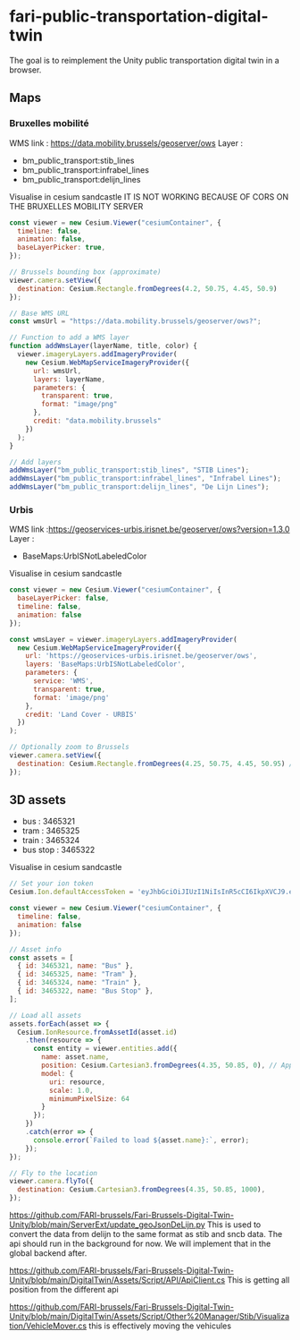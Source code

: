 # fari-public-transportation-digital-twin

The goal is to reimplement the Unity public transportation digital twin in a browser.


## Maps
### Bruxelles mobilité
WMS link : https://data.mobility.brussels/geoserver/ows
Layer : 
- bm_public_transport:stib_lines
- bm_public_transport:infrabel_lines
- bm_public_transport:delijn_lines

Visualise in cesium sandcastle 
IT IS NOT WORKING BECAUSE OF CORS ON THE BRUXELLES MOBILITY SERVER
```javascript
const viewer = new Cesium.Viewer("cesiumContainer", {
  timeline: false,
  animation: false,
  baseLayerPicker: true,
});

// Brussels bounding box (approximate)
viewer.camera.setView({
  destination: Cesium.Rectangle.fromDegrees(4.2, 50.75, 4.45, 50.9)
});

// Base WMS URL
const wmsUrl = "https://data.mobility.brussels/geoserver/ows?";

// Function to add a WMS layer
function addWmsLayer(layerName, title, color) {
  viewer.imageryLayers.addImageryProvider(
    new Cesium.WebMapServiceImageryProvider({
      url: wmsUrl,
      layers: layerName,
      parameters: {
        transparent: true,
        format: "image/png"
      },
      credit: "data.mobility.brussels"
    })
  );
}

// Add layers
addWmsLayer("bm_public_transport:stib_lines", "STIB Lines");
addWmsLayer("bm_public_transport:infrabel_lines", "Infrabel Lines");
addWmsLayer("bm_public_transport:delijn_lines", "De Lijn Lines");
```

### Urbis
WMS link :https://geoservices-urbis.irisnet.be/geoserver/ows?version=1.3.0
Layer : 
- BaseMaps:UrbISNotLabeledColor


Visualise in cesium sandcastle
```javascript
const viewer = new Cesium.Viewer("cesiumContainer", {
  baseLayerPicker: false,
  timeline: false,
  animation: false
});

const wmsLayer = viewer.imageryLayers.addImageryProvider(
  new Cesium.WebMapServiceImageryProvider({
    url: 'https://geoservices-urbis.irisnet.be/geoserver/ows',
    layers: 'BaseMaps:UrbISNotLabeledColor',
    parameters: {
      service: 'WMS',
      transparent: true,
      format: 'image/png'
    },
    credit: 'Land Cover - URBIS'
  })
);

// Optionally zoom to Brussels
viewer.camera.setView({
  destination: Cesium.Rectangle.fromDegrees(4.25, 50.75, 4.45, 50.95) // Approximate bounds of Brussels
});
```



## 3D assets
- bus  : 3465321
- tram : 3465325
- train : 3465324
- bus stop : 3465322



Visualise in cesium sandcastle
```javascript
// Set your ion token
Cesium.Ion.defaultAccessToken = 'eyJhbGciOiJIUzI1NiIsInR5cCI6IkpXVCJ9.eyJqdGkiOiJhY2E3ZDhlNC03Yjc0LTQzM2QtYmI5My0zYWQ3NjIwOTk0OTciLCJpZCI6Mjc4NzM4LCJpYXQiOjE3NDA0ODg1MjB9.VsZjL6pbKSwR_SBbxUq-KRweOU_P3R8DKjSpeD0EICY';

const viewer = new Cesium.Viewer("cesiumContainer", {
  timeline: false,
  animation: false
});

// Asset info
const assets = [
  { id: 3465321, name: "Bus" },
  { id: 3465325, name: "Tram" },
  { id: 3465324, name: "Train" },
  { id: 3465322, name: "Bus Stop" },
];

// Load all assets
assets.forEach(asset => {
  Cesium.IonResource.fromAssetId(asset.id)
    .then(resource => {
      const entity = viewer.entities.add({
        name: asset.name,
        position: Cesium.Cartesian3.fromDegrees(4.35, 50.85, 0), // Approximate position over Brussels
        model: {
          uri: resource,
          scale: 1.0,
          minimumPixelSize: 64
        }
      });
    })
    .catch(error => {
      console.error(`Failed to load ${asset.name}:`, error);
    });
});

// Fly to the location
viewer.camera.flyTo({
  destination: Cesium.Cartesian3.fromDegrees(4.35, 50.85, 1000),
});
```


https://github.com/FARI-brussels/Fari-Brussels-Digital-Twin-Unity/blob/main/ServerExt/update_geoJsonDeLijn.py This is used to convert the data from delijn to the same format as stib and sncb data.
The api should run in the background for now. We will implement that in the global backend after.

https://github.com/FARI-brussels/Fari-Brussels-Digital-Twin-Unity/blob/main/DigitalTwin/Assets/Script/API/ApiClient.cs This is getting all position from the different api 

https://github.com/FARI-brussels/Fari-Brussels-Digital-Twin-Unity/blob/main/DigitalTwin/Assets/Script/Other%20Manager/Stib/Visualization/VehicleMover.cs this is effectively moving the vehicules
